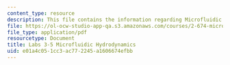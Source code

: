 ```yaml
---
content_type: resource
description: This file contains the information regarding Microfluidic Hydrodynamics.
file: https://ol-ocw-studio-app-qa.s3.amazonaws.com/courses/2-674-micro-nano-engineering-laboratory-spring-2016/e01a4c051cc3ac772245a1606674efbb_MIT2_674S16_LabNote3_5.pdf
file_type: application/pdf
resourcetype: Document
title: Labs 3-5 Microfluidic Hydrodynamics
uid: e01a4c05-1cc3-ac77-2245-a1606674efbb
---
```

